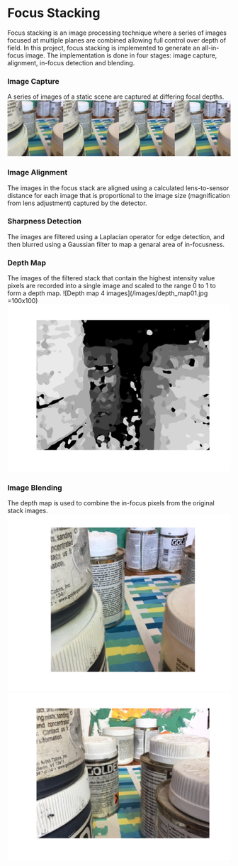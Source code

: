 # Focus Stacking
Focus stacking is an image processing technique where a series of images focused at multiple planes are combined allowing full control over depth of field. In this project, focus stacking is implemented to generate an all-in-focus image. The implementation is done in four stages: image capture, alignment, in-focus detection and blending.

### Image Capture
A series of images of a static scene are captured at differing focal depths.
![Focus stack images](/images/focus_stack.png)

### Image Alignment
The images in the focus stack are aligned using a calculated lens-to-sensor distance for each image that is proportional to the image size (magnification from lens adjustment) captured by the detector.

### Sharpness Detection
The images are filtered using a Laplacian operator for edge detection, and then blurred using a Gaussian filter to map a genaral area of in-focusness.

### Depth Map
The images of the filtered stack that contain the highest intensity value pixels are recorded into a single image and scaled to the range 0 to 1 to form a depth map.
![Depth map 4 images](/images/depth_map01.jpg =100x100) ![Depth map 12 images](/images/depth_map02.jpg)

### Image Blending
The depth map is used to combine the in-focus pixels from the original stack images.
![All in focus 4 images](/images/all_in_focus01.jpg) ![All in focus 12 images](/images/all_in_focus02.jpg)
